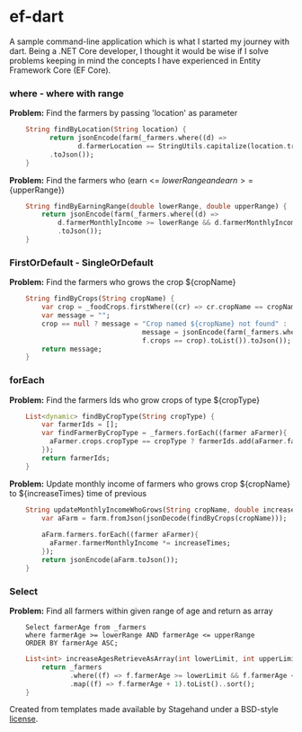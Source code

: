 # ef-dart

A sample command-line application which is what I started my journey with dart. Being a .NET Core developer,
I thought it would be wise if I solve problems keeping in mind the concepts I have experienced in Entity Framework Core (EF Core).


### where - where with range
**Problem:** Find the farmers by passing 'location' as parameter
```dart
    String findByLocation(String location) {
          return jsonEncode(farm(_farmers.where((d) =>
                 d.farmerLocation == StringUtils.capitalize(location.trim())).toList())
          .toJson());
    }
``` 

**Problem:** Find the farmers who (earn <= ${lowerRange} and earn >=${upperRange})
```dart
    String findByEarningRange(double lowerRange, double upperRange) {
        return jsonEncode(farm(_farmers.where((d) =>
            d.farmerMonthlyIncome >= lowerRange && d.farmerMonthlyIncome <= upperRange).toList())
            .toJson());
    }
``` 


### FirstOrDefault - SingleOrDefault
**Problem:** Find the farmers who grows the crop ${cropName}
```dart
    String findByCrops(String cropName) {
        var crop = _foodCrops.firstWhere((cr) => cr.cropName == cropName.toLowerCase().trim(), orElse: null);
        var message = "";
        crop == null ? message = "Crop named ${cropName} not found" :
                                 message = jsonEncode(farm(_farmers.where((f) =>
                                 f.crops == crop).toList()).toJson());
        return message;
    }
``` 

### forEach
**Problem:** Find the farmers Ids who grow crops of type ${cropType}
```dart
    List<dynamic> findByCropType(String cropType) {
        var farmerIds = [];
        var findFarmerByCropType = _farmers.forEach((farmer aFarmer){
          aFarmer.crops.cropType == cropType ? farmerIds.add(aFarmer.farmerId) : null;
        });
        return farmerIds;
    }
``` 

**Problem:** Update monthly income of farmers who grows crop ${cropName} to ${increaseTimes} time of previous
```dart
    String updateMonthlyIncomeWhoGrows(String cropName, double increaseTimes) {
        var aFarm = farm.fromJson(jsonDecode(findByCrops(cropName)));
    
        aFarm.farmers.forEach((farmer aFarmer){
          aFarmer.farmerMonthlyIncome *= increaseTimes;
        });
        return jsonEncode(aFarm.toJson());
    }
``` 

### Select
**Problem:** Find all farmers within given range of age and return as array 
```roomsql
    Select farmerAge from _farmers
    where farmerAge >= lowerRange AND farmerAge <= upperRange 
    ORDER BY farmerAge ASC;
``` 
```dart
    List<int> increaseAgesRetrieveAsArray(int lowerLimit, int upperLimit) {
        return _farmers
               .where((f) => f.farmerAge >= lowerLimit && f.farmerAge <= upperLimit)
               .map((f) => f.farmerAge + 1).toList()..sort();
    }
``` 

Created from templates made available by Stagehand under a BSD-style
[license](https://github.com/dart-lang/stagehand/blob/master/LICENSE).
